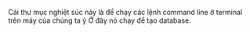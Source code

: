 Cái thư mục nghiệt súc này là để chạy các lệnh command line ở terminal trên máy của chúng ta ý
Ở đây nó chạy để tạo database.